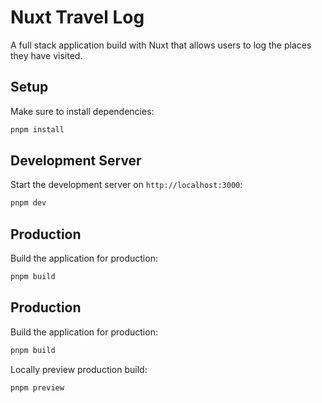 # Nuxt Travel Log

A full stack application build with Nuxt that allows users to log the places they have visited.

## Setup

Make sure to install dependencies:

```bash
pnpm install
```

## Development Server

Start the development server on `http://localhost:3000`:

```bash
pnpm dev
```

## Production

Build the application for production:

```bash
pnpm build
```

## Production

Build the application for production:

```bash
pnpm build
```

Locally preview production build:

```bash
pnpm preview
```
